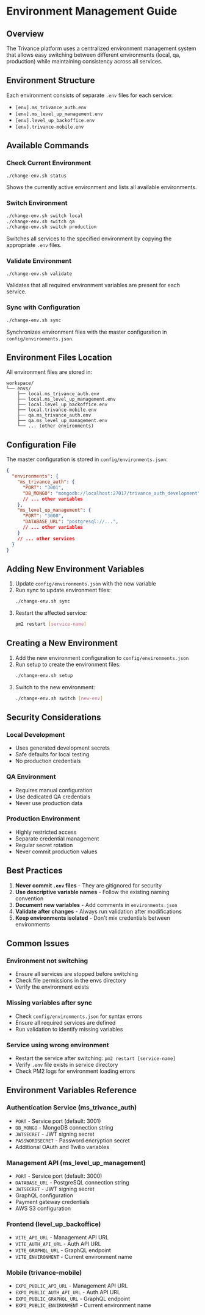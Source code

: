# Environment Management Guide

## Overview

The Trivance platform uses a centralized environment management system that allows easy switching between different environments (local, qa, production) while maintaining consistency across all services.

## Environment Structure

Each environment consists of separate `.env` files for each service:
- `[env].ms_trivance_auth.env`
- `[env].ms_level_up_management.env`
- `[env].level_up_backoffice.env`
- `[env].trivance-mobile.env`

## Available Commands

### Check Current Environment
```bash
./change-env.sh status
```

Shows the currently active environment and lists all available environments.

### Switch Environment
```bash
./change-env.sh switch local
./change-env.sh switch qa
./change-env.sh switch production
```

Switches all services to the specified environment by copying the appropriate `.env` files.

### Validate Environment
```bash
./change-env.sh validate
```

Validates that all required environment variables are present for each service.

### Sync with Configuration
```bash
./change-env.sh sync
```

Synchronizes environment files with the master configuration in `config/environments.json`.

## Environment Files Location

All environment files are stored in:
```
workspace/
└── envs/
    ├── local.ms_trivance_auth.env
    ├── local.ms_level_up_management.env
    ├── local.level_up_backoffice.env
    ├── local.trivance-mobile.env
    ├── qa.ms_trivance_auth.env
    ├── qa.ms_level_up_management.env
    └── ... (other environments)
```

## Configuration File

The master configuration is stored in `config/environments.json`:

```json
{
  "environments": {
    "ms_trivance_auth": {
      "PORT": "3001",
      "DB_MONGO": "mongodb://localhost:27017/trivance_auth_development",
      // ... other variables
    },
    "ms_level_up_management": {
      "PORT": "3000",
      "DATABASE_URL": "postgresql://...",
      // ... other variables
    }
    // ... other services
  }
}
```

## Adding New Environment Variables

1. Update `config/environments.json` with the new variable
2. Run sync to update environment files:
   ```bash
   ./change-env.sh sync
   ```
3. Restart the affected service:
   ```bash
   pm2 restart [service-name]
   ```

## Creating a New Environment

1. Add the new environment configuration to `config/environments.json`
2. Run setup to create the environment files:
   ```bash
   ./change-env.sh setup
   ```
3. Switch to the new environment:
   ```bash
   ./change-env.sh switch [new-env]
   ```

## Security Considerations

### Local Development
- Uses generated development secrets
- Safe defaults for local testing
- No production credentials

### QA Environment
- Requires manual configuration
- Use dedicated QA credentials
- Never use production data

### Production Environment
- Highly restricted access
- Separate credential management
- Regular secret rotation
- Never commit production values

## Best Practices

1. **Never commit `.env` files** - They are gitignored for security
2. **Use descriptive variable names** - Follow the existing naming convention
3. **Document new variables** - Add comments in `environments.json`
4. **Validate after changes** - Always run validation after modifications
5. **Keep environments isolated** - Don't mix credentials between environments

## Common Issues

### Environment not switching
- Ensure all services are stopped before switching
- Check file permissions in the envs directory
- Verify the environment exists

### Missing variables after sync
- Check `config/environments.json` for syntax errors
- Ensure all required services are defined
- Run validation to identify missing variables

### Service using wrong environment
- Restart the service after switching: `pm2 restart [service-name]`
- Verify `.env` file exists in service directory
- Check PM2 logs for environment loading errors

## Environment Variables Reference

### Authentication Service (ms_trivance_auth)
- `PORT` - Service port (default: 3001)
- `DB_MONGO` - MongoDB connection string
- `JWTSECRET` - JWT signing secret
- `PASSWORDSECRET` - Password encryption secret
- Additional OAuth and Twilio variables

### Management API (ms_level_up_management)
- `PORT` - Service port (default: 3000)
- `DATABASE_URL` - PostgreSQL connection string
- `JWTSECRET` - JWT signing secret
- GraphQL configuration
- Payment gateway credentials
- AWS S3 configuration

### Frontend (level_up_backoffice)
- `VITE_API_URL` - Management API URL
- `VITE_AUTH_API_URL` - Auth API URL
- `VITE_GRAPHQL_URL` - GraphQL endpoint
- `VITE_ENVIRONMENT` - Current environment name

### Mobile (trivance-mobile)
- `EXPO_PUBLIC_API_URL` - Management API URL
- `EXPO_PUBLIC_AUTH_API_URL` - Auth API URL
- `EXPO_PUBLIC_GRAPHQL_URL` - GraphQL endpoint
- `EXPO_PUBLIC_ENVIRONMENT` - Current environment name